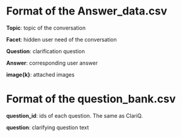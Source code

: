 # Format of the Answer_data.csv
**Topic**: topic of the conversation

**Facet**: hidden user need of the conversation

**Question**: clarification question

**Answer**: corresponding user answer

**image{k}**: attached images

# Format of the question_bank.csv

**question_id**: ids of each question. The same as ClariQ.

**question**: clarifying question text
